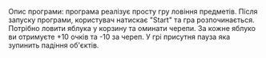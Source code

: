 Опис програми: програма реалізує просту гру ловіння предметів. Після запуску програми, користувач натискає "Start" та гра розпочинається. Потрібно ловити яблука у корзину та оминати черепи. За кожне яблуко ви отримуєте +10 очків та -10 за череп. У грі присутня пауза яка зупинить падіння об'єктів.
 
